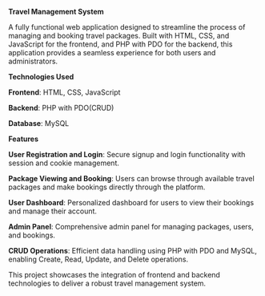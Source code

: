 **Travel Management System**


A fully functional web application designed to streamline the process of managing and booking travel packages. Built with HTML, CSS, and JavaScript for the frontend, and PHP with PDO for the backend, this application provides a seamless experience for both users and administrators.


**Technologies Used**

**Frontend**: HTML, CSS, JavaScript

**Backend**: PHP with PDO(CRUD)

**Database**: MySQL



**Features**

**User Registration and Login**: Secure signup and login functionality with session and cookie management.

**Package Viewing and Booking**: Users can browse through available travel packages and make bookings directly through the platform.

**User Dashboard**: Personalized dashboard for users to view their bookings and manage their account.

**Admin Panel**: Comprehensive admin panel for managing packages, users, and bookings.

**CRUD Operations**: Efficient data handling using PHP with PDO and MySQL, enabling Create, Read, Update, and Delete operations.



This project showcases the integration of frontend and backend technologies to deliver a robust travel management system.
